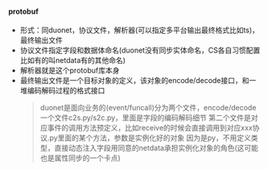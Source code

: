 #### protobuf
- 形式：同duonet，协议文件，解析器(可以指定多平台输出最终格式比如ts)，最终输出文件
- 协议文件指定字段和数据体命名(duonet没有同步实体命名，CS各自习惯配置比如有的叫netdata有的其他命名)
- 解析器就是这个protobuf库本身
- 最终输出文件是一个目标对象的定义，该对象的encode/decode接口，和一堆编码解码过程的格式接口
  > duonet是面向业务的(event/funcall)分为两个文件，encode/decode一个文件c2s.py/s2c.py，里面是字段的编码解码细节
  > 第二个文件是对应事件的调用方法预定义，比如receive的时候会直接调用到对应xxx协议.py里面的某个方法，参数是实例化好的对象
  > 因为是py，不用定义类型，直接动态注入字段用同意的netdata承担实例化对象的角色(这可能也是属性同步的一个卡点)
